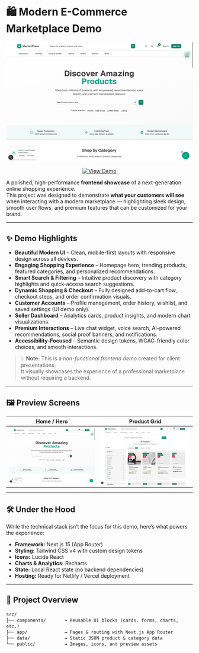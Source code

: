 # 🛍️ Modern E-Commerce Marketplace Demo

![Marketplace Demo](./public/home.png)

<p align="center">
  <a href="https://your-demo-link.com" target="_blank">
    <img src="https://img.shields.io/badge/View%20Demo-14b8a6?style=for-the-badge&logo=vercel&logoColor=white" alt="View Demo">
  </a>
</p>

A polished, high-performance **frontend showcase** of a next-generation online shopping experience.  
This project was designed to demonstrate **what your customers will see** when interacting with a modern marketplace — highlighting sleek design, smooth user flows, and premium features that can be customized for your brand.

---

## ✨ Demo Highlights

- **Beautiful Modern UI** – Clean, mobile-first layouts with responsive design across all devices.  
- **Engaging Shopping Experience** – Homepage hero, trending products, featured categories, and personalized recommendations.  
- **Smart Search & Filtering** – Intuitive product discovery with category highlights and quick-access search suggestions.  
- **Dynamic Shopping & Checkout** – Fully designed add-to-cart flow, checkout steps, and order confirmation visuals.  
- **Customer Accounts** – Profile management, order history, wishlist, and saved settings (UI demo only).  
- **Seller Dashboard** – Analytics cards, product insights, and modern chart visualizations.  
- **Premium Interactions** – Live chat widget, voice search, AI-powered recommendations, social proof banners, and notifications.  
- **Accessibility-Focused** – Semantic design tokens, WCAG-friendly color choices, and smooth interactions.  

> 💡 **Note:** This is a *non-functional frontend demo* created for client presentations.  
It visually showcases the experience of a professional marketplace without requiring a backend.

---

## 🖼️ Preview Screens

| Home / Hero | Product Grid |
|-------------|--------------|
| ![Home](./public/home.png) | ![Products](./public/products.png) |

---

## 🛠️ Under the Hood

While the technical stack isn’t the focus for this demo, here’s what powers the experience:

- **Framework:** Next.js 15 (App Router)  
- **Styling:** Tailwind CSS v4 with custom design tokens  
- **Icons:** Lucide React  
- **Charts & Analytics:** Recharts  
- **State:** Local React state (no backend dependencies)  
- **Hosting:** Ready for Netlify / Vercel deployment  

---

## 📂 Project Overview

```plaintext
src/
├── components/       → Reusable UI blocks (cards, forms, charts, etc.)
├── app/              → Pages & routing with Next.js App Router
├── data/             → Static JSON product & category data
└── public/           → Images, icons, and preview assets
